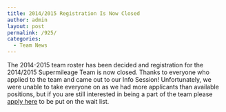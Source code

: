```yaml
---
title: 2014/2015 Registration Is Now Closed
author: admin
layout: post
permalink: /925/
categories:
  - Team News
---
```


The 2014-2015 team roster has been decided and registration for the 2014/2015 Supermileage Team is now closed. Thanks to everyone who applied to the team and came out to our Info Session! Unfortunately, we were unable to take everyone on as we had more applicants than available positions, but if you are still interested in being a part of the team please [apply here](https://docs.google.com/forms/d/1DO5lYSBwgNF2_As-o1yl8DHn5yR2-7Ogc__QPPrCBKM/viewform) to be put on the wait list.
